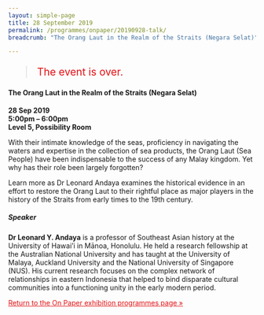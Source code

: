 ```yaml
---
layout: simple-page
title: 28 September 2019
permalink: /programmes/onpaper/20190928-talk/
breadcrumb: "The Orang Laut in the Realm of the Straits (Negara Selat)"

---
```


<blockquote style="color: #E21216; font-size: 150%;">The event is over.</blockquote>

#### The Orang Laut in the Realm of the Straits (Negara Selat)

__28 Sep 2019__<br>
__5:00pm – 6:00pm__<br>
__Level 5, Possibility Room__

With their intimate knowledge of the seas, proficiency in navigating the waters and expertise in the collection of sea products, the Orang Laut (Sea People) have been indispensable to the success of any Malay kingdom. Yet why has their role been largely forgotten? 

Learn more as Dr Leonard Andaya examines the historical evidence in an effort to restore the Orang Laut to their rightful place as major players in the history of the Straits from early times to the 19th century. 

##### Speaker
__Dr Leonard Y. Andaya__ is a professor of Southeast Asian history at the University of Hawai’i in Mānoa, Honolulu. He held a research fellowship at the Australian National University and has taught at the University of Malaya, Auckland University and the National University of Singapore (NUS). His current research focuses on the complex network of relationships in eastern Indonesia that helped to bind disparate cultural communities into a functioning unity in the early modern period.

<a href="/exhibitions/past-exhibitions/onpaper/programmes/" style="color:#E21216;">Return to the On Paper exhibition programmes page &#187;</a>
